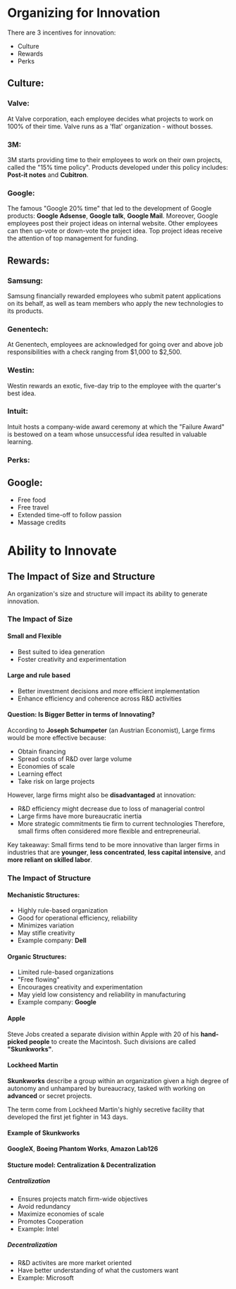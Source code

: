 # Organizing for Innovation
There are 3 incentives for innovation:
- Culture
- Rewards
- Perks

## Culture:
### Valve:
At Valve corporation, each employee decides what projects to work on 100% of their time. Valve runs as a 'flat' organization - without bosses.

### 3M:
3M starts providing time to their employees to work on their own projects, called the "15% time policy". Products developed under this policy includes: 
__Post-it notes__ and __Cubitron__.

### Google:
The famous "Google 20% time" that led to the development of Google products: __Google Adsense__, __Google talk__, __Google Mail__.
Moreover, Google employees post their project ideas on internal website. Other employees can then up-vote or down-vote the project idea. Top project ideas receive the attention of top management for funding.

## Rewards:
### Samsung:
Samsung financially rewarded employees who submit patent applications on its behalf, as well as team members who apply the new technologies to its products.

### Genentech:
At Genentech, employees are acknowledged for going over and above job responsibilities with a check ranging from $1,000 to $2,500.

### Westin:
Westin rewards an exotic, five-day trip to the employee with the quarter's best idea.

### Intuit:
Intuit hosts a company-wide award ceremony at which the "Failure Award" is bestowed on a team whose unsuccessful idea resulted in valuable learning.

### Perks:
## Google:
- Free food
- Free travel
- Extended time-off to follow passion
- Massage credits

# Ability to Innovate
## The Impact of Size and Structure
An organization's size and structure will impact its ability to generate innovation.

### The Impact of Size
#### Small and Flexible
- Best suited to idea generation
- Foster creativity and experimentation
#### Large and rule based
- Better investment decisions and more efficient implementation
- Enhance efficiency and coherence across R&D activities

#### Question: Is Bigger Better in terms of Innovating?
According to __Joseph Schumpeter__ (an Austrian Economist), Large firms would be more effective because:
- Obtain financing
- Spread costs of R&D over large volume
- Economies of scale
- Learning effect
- Take risk on large projects

However, large firms might also be __disadvantaged__ at innovation:
- R&D efficiency might decrease due to loss of managerial control
- Large firms have more bureaucratic inertia
- More strategic commitments tie firm to current technologies
Therefore, small firms often considered more flexible and entrepreneurial.

Key takeaway:
Small firms tend to be more innovative than larger firms in industries that are __younger__, __less concentrated__, __less capital intensive__, and __more reliant on skilled labor__.

### The Impact of Structure
#### Mechanistic Structures:
- Highly rule-based organization
- Good for operational efficiency, reliability
- Minimizes variation
- May stifle creativity
- Example company: __Dell__

#### Organic Structures:
- Limited rule-based organizations
- "Free flowing"
- Encourages creativity and experimentation
- May yield low consistency and reliability in manufacturing
- Example company: __Google__

#### Apple
Steve Jobs created a separate division within Apple with 20 of his __hand-picked people__ to create the Macintosh. Such divisions are called __"Skunkworks"__.

#### Lockheed Martin
__Skunkworks__ describe a group within an organization given a high degree of autonomy and unhampared by bureaucracy, tasked with working on __advanced__ or secret projects.

The term come from Lockheed Martin's highly secretive facility that developed the first jet fighter in 143 days.

#### Example of Skunkworks
__GoogleX__, __Boeing Phantom Works__, __Amazon Lab126__

#### Stucture model: Centralization & Decentralization
##### Centralization
- Ensures projects match firm-wide objectives
- Avoid redundancy
- Maximize economies of scale
- Promotes Cooperation
- Example: Intel
##### Decentralization
- R&D activites are more market oriented
- Have better understanding of what the customers want
- Example: Microsoft